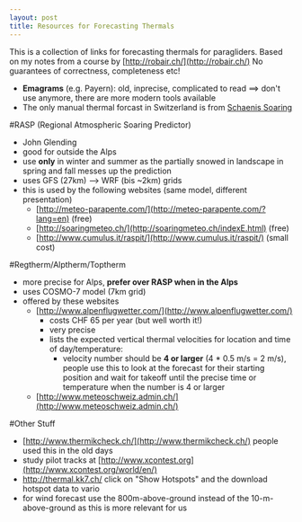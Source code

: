 ```yaml
---
layout: post
title: Resources for Forecasting Thermals
---
```

This is a collection of links for forecasting thermals for paragliders.  Based on my notes from a course by [http://robair.ch/](http://robair.ch/)  No guarantees of correctness, completeness etc!

* **Emagrams** (e.g. Payern): old, inprecise, complicated to read ==> don't use anymore, there are more modern tools available
* The only manual thermal forcast in Switzerland is from [Schaenis Soaring](http://www.schaenis-soaring.ch/wetter/streckenflugempfehlungen/)

#RASP (Regional Atmospheric Soaring Predictor)
* John Glending
* good for outside the Alps
* use **only** in winter and summer as the partially snowed in landscape in spring and fall messes up the prediction
* uses GFS (27km) --> WRF (bis ~2km) grids
* this is used by the following websites (same model, different presentation)
  * [http://meteo-parapente.com/](http://meteo-parapente.com/?lang=en) (free)
  * [http://soaringmeteo.ch/](http://soaringmeteo.ch/indexE.html) (free)
  * [http://www.cumulus.it/raspit/](http://www.cumulus.it/raspit/) (small cost)
  
#Regtherm/Alptherm/Toptherm
* more precise for Alps, **prefer over RASP when in the Alps**
* uses COSMO-7 model (7km grid)
* offered by these websites
  * [http://www.alpenflugwetter.com/](http://www.alpenflugwetter.com/) 
    * costs CHF 65 per year (but well worth it!)
    * very precise
    * lists the expected vertical thermal velocities for location and time of day/temperature:
      * velocity number should be **4 or larger** (4 * 0.5 m/s = 2 m/s), people use this to look at the forecast for their starting position and wait for takeoff until the precise time or temperature when the number is 4 or larger
  * [http://www.meteoschweiz.admin.ch/](http://www.meteoschweiz.admin.ch/)
     
#Other Stuff
* [http://www.thermikcheck.ch/](http://www.thermikcheck.ch/) people used this in the old days
* study pilot tracks at [http://www.xcontest.org](http://www.xcontest.org/world/en/)
* http://thermal.kk7.ch/ click on "Show Hotspots" and the download hotspot data to vario
* for wind forecast use the 800m-above-ground instead of the 10-m-above-ground as this is more relevant for us

